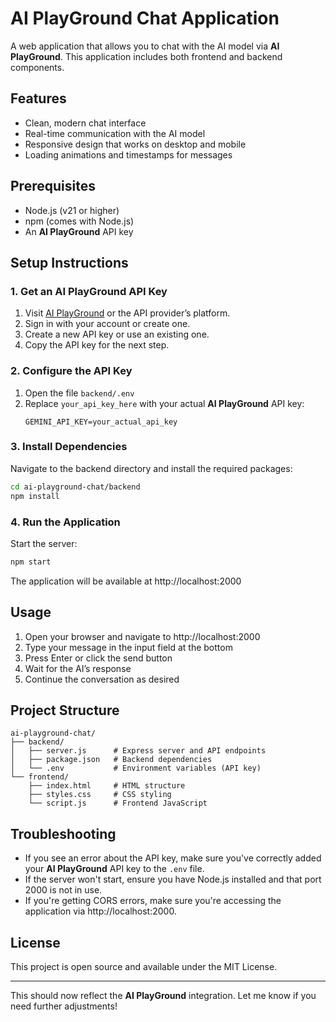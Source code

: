 # AI PlayGround Chat Application

A web application that allows you to chat with the AI model via **AI PlayGround**. This application includes both frontend and backend components.

## Features

- Clean, modern chat interface
- Real-time communication with the AI model
- Responsive design that works on desktop and mobile
- Loading animations and timestamps for messages

## Prerequisites

- Node.js (v21 or higher)
- npm (comes with Node.js)
- An **AI PlayGround** API key

## Setup Instructions

### 1. Get an AI PlayGround API Key

1. Visit [AI PlayGround](https://playground.openai.com/) or the API provider’s platform.
2. Sign in with your account or create one.
3. Create a new API key or use an existing one.
4. Copy the API key for the next step.

### 2. Configure the API Key

1. Open the file `backend/.env`
2. Replace `your_api_key_here` with your actual **AI PlayGround** API key:
   ```
   GEMINI_API_KEY=your_actual_api_key
   ```

### 3. Install Dependencies

Navigate to the backend directory and install the required packages:

```bash
cd ai-playground-chat/backend
npm install
```

### 4. Run the Application

Start the server:

```bash
npm start
```

The application will be available at http://localhost:2000

## Usage

1. Open your browser and navigate to http://localhost:2000
2. Type your message in the input field at the bottom
3. Press Enter or click the send button
4. Wait for the AI’s response
5. Continue the conversation as desired

## Project Structure

```
ai-playground-chat/
├── backend/
│   ├── server.js      # Express server and API endpoints
│   ├── package.json   # Backend dependencies
│   └── .env           # Environment variables (API key)
└── frontend/
    ├── index.html     # HTML structure
    ├── styles.css     # CSS styling
    └── script.js      # Frontend JavaScript
```

## Troubleshooting

- If you see an error about the API key, make sure you've correctly added your **AI PlayGround** API key to the `.env` file.
- If the server won't start, ensure you have Node.js installed and that port 2000 is not in use.
- If you're getting CORS errors, make sure you're accessing the application via http://localhost:2000.

## License

This project is open source and available under the MIT License.

---

This should now reflect the **AI PlayGround** integration. Let me know if you need further adjustments!
